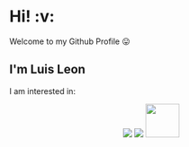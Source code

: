 <h1> Hi! :v:</h1>
<p> Welcome to my Github Profile &#x1F61B<p>
<h2> I'm Luis Leon </h2>
      
I am interested in:
<div align="center">
  <img src="https://upload.wikimedia.org/wikipedia/commons/thumb/9/99/Unofficial_JavaScript_logo_2.svg/55px-Unofficial_JavaScript_logo_2.svg.png">
  <img src="https://upload.wikimedia.org/wikipedia/commons/thumb/a/a7/React-icon.svg/80px-React-icon.svg.png">
  <img src="https://upload.wikimedia.org/wikipedia/commons/thumb/d/d9/Node.js_logo.svg/320px-Node.js_logo.svg.png" width="60px" height="60px"> 
</div>
